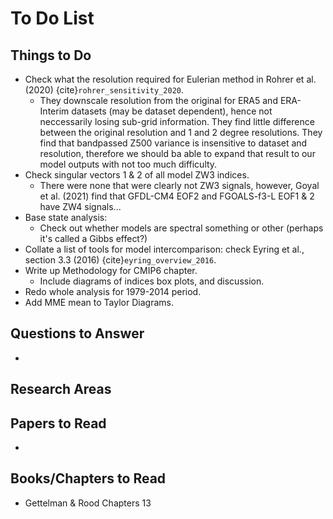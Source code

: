 # To Do List

## Things to Do

- Check what the resolution required for Eulerian method in Rohrer et al. (2020) {cite}`rohrer_sensitivity_2020`.
    - They downscale resolution from the original for ERA5 and ERA-Interim datasets (may be dataset dependent), hence not neccessarily losing sub-grid information. They find little difference between the original resolution and 1 and 2 degree resolutions. They find that bandpassed Z500 variance is insensitive to dataset and resolution, therefore we should ba able to expand that result to our model outputs with not too much difficulty.
- Check singular vectors 1 & 2 of all model ZW3 indices.
    - There were none that were clearly not ZW3 signals, however, Goyal et al. (2021) find that GFDL-CM4 EOF2 and FGOALS-f3-L EOF1 & 2 have ZW4 signals...
- Base state analysis:
    - Check out whether models are spectral something or other (perhaps it's called a Gibbs effect?)
- Collate a list of tools for model intercomparison: check Eyring et al., section 3.3 (2016) {cite}`eyring_overview_2016`.
- Write up Methodology for CMIP6 chapter.
  - Include diagrams of indices box plots, and discussion. 
- Redo whole analysis for 1979-2014 period.
- Add MME mean to Taylor Diagrams.


## Questions to Answer

- 

## Research Areas


## Papers to Read

- 

## Books/Chapters to Read

- Gettelman & Rood Chapters 13
